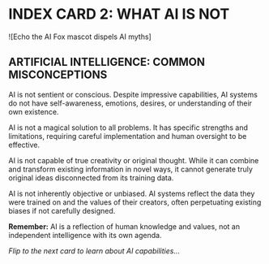 # INDEX CARD 2: WHAT AI IS NOT

![Echo the AI Fox mascot dispels AI myths]

## ARTIFICIAL INTELLIGENCE: COMMON MISCONCEPTIONS

AI is not sentient or conscious. Despite impressive capabilities, AI systems do not have self-awareness, emotions, desires, or understanding of their own existence.

AI is not a magical solution to all problems. It has specific strengths and limitations, requiring careful implementation and human oversight to be effective.

AI is not capable of true creativity or original thought. While it can combine and transform existing information in novel ways, it cannot generate truly original ideas disconnected from its training data.

AI is not inherently objective or unbiased. AI systems reflect the data they were trained on and the values of their creators, often perpetuating existing biases if not carefully designed.

**Remember:** AI is a reflection of human knowledge and values, not an independent intelligence with its own agenda.

*Flip to the next card to learn about AI capabilities...*
